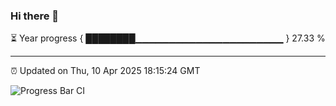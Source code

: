 ### Hi there 👋

⏳ Year progress { ████████▁▁▁▁▁▁▁▁▁▁▁▁▁▁▁▁▁▁▁▁▁▁ } 27.33 %

---

⏰ Updated on Thu, 10 Apr 2025 18:15:24 GMT

![Progress Bar CI](https://github.com/Shyam-Makwana/GitHub-Actions-Demo/workflows/Progress%20Bar%20CI/badge.svg)
